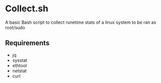 # Collect.sh

A basic Bash script to collect runetime stats of a linux system to be ran as root/sudo

## Requirements

- jq
- sysstat
- ethtool
- netstat
- curl
